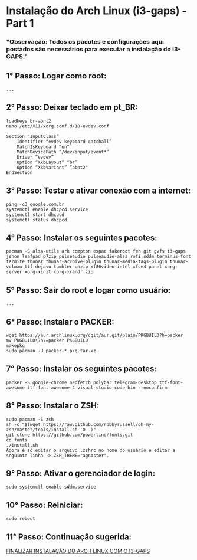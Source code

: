 # Instalação do Arch Linux (i3-gaps) - Part 1

### "Observação: Todos os pacotes e configurações aqui postados são necessários para executar a instalação do I3-GAPS." ###

## 1° Passo: Logar como root: ##
```...```  

## 2° Passo: Deixar teclado em pt_BR: ##
```loadkeys br-abnt2```  
```nano /etc/X11/xorg.conf.d/10-evdev.conf```
```
Section “InputClass”
	Identifier “evdev keyboard catchall”
	MatchIsKeyboard “on”
	MatchDevicePath “/dev/input/event*”
	Driver “evdev”
	Option “XkbLayout” “br”
	Option “XkbVariant” “abnt2"
EndSection
```

## 3° Passo: Testar e ativar conexão com a internet: ##
```ping -c3 google.com.br```  
```systemctl enable dhcpcd.service```  
```systemctl start dhcpcd```  
```systemctl status dhcpcd```  

## 4° Passo: Instalar os seguintes pacotes: ##
```
pacman -S alsa-utils ark compton expac fakeroot feh git gvfs i3-gaps jshon leafpad p7zip pulseaudio pulseaudio-alsa rofi sddm terminus-font termite thunar thunar-archive-plugin thunar-media-tags-plugin thunar-volman ttf-dejavu tumbler unzip xf86video-intel xfce4-panel xorg-server xorg-xinit xorg-xrandr zip
```

## 5° Passo: Sair do root e logar como usuário: ##
```...```

## 6° Passo: Instalar o PACKER: ##
```wget https://aur.archlinux.org/cgit/aur.git/plain/PKGBUILD?h=packer```  
```mv PKGBUILD\?h\=packer PKGBUILD```  
```makepkg```  
```sudo pacman -U packer-*.pkg.tar.xz```  

## 7° Passo: Instalar os seguintes pacotes: ##
```
packer -S google-chrome neofetch polybar telegram-desktop ttf-font-awesome ttf-font-awesome-4 visual-studio-code-bin --noconfirm
```

## 8° Passo: Instalar o ZSH: ##
```sudo pacman -S zsh```  
```sh -c "$(wget https://raw.github.com/robbyrussell/oh-my-zsh/master/tools/install.sh -O -)"```  
```git clone https://github.com/powerline/fonts.git```  
```cd fonts```  
```./install.sh```  
```Agora é só editar o arquivo .zshrc no home do usuário e editar a seguinte linha -> ZSH_THEME="agnoster".```  

## 9° Passo: Ativar o gerenciador de login: ##
```sudo systemctl enable sddm.service```  

## 10° Passo: Reiniciar: ##
```sudo reboot```  

## 11° Passo: Continuação sugerida: ##
[FINALIZAR INSTALAÇÃO DO ARCH LINUX COM O I3-GAPS](https://github.com/jirrezdex/archlinux-i3)